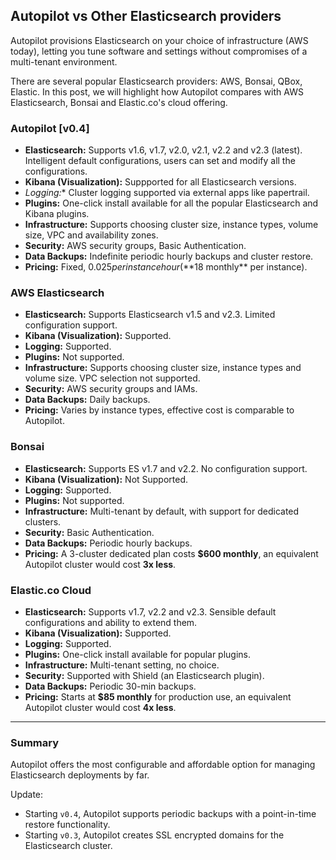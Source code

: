 ## Autopilot vs Other Elasticsearch providers

Autopilot provisions Elasticsearch on your choice of infrastructure (AWS today), letting you tune software and settings without compromises of a multi-tenant environment.

There are several popular Elasticsearch providers: AWS, Bonsai, QBox, Elastic. In this post, we will highlight how Autopilot compares with AWS Elasticsearch, Bonsai and Elastic.co's cloud offering.


 

### Autopilot [v0.4]

- **Elasticsearch:** Supports v1.6, v1.7, v2.0, v2.1, v2.2 and v2.3 (latest). Intelligent default configurations, users can set and modify all the configurations.
- **Kibana (Visualization):** Suppported for all Elasticsearch versions.
- **Logging*:** Cluster logging supported via external apps like papertrail.
- **Plugins:** One-click install available for all the popular Elasticsearch and Kibana plugins.
- **Infrastructure:** Supports choosing cluster size, instance types, volume size, VPC and availability zones.
- **Security:** AWS security groups, Basic Authentication.
- **Data Backups:** Indefinite periodic hourly backups and cluster restore.
- **Pricing:** Fixed, $0.025 per instance hour (**$18 monthly** per instance).

### AWS Elasticsearch

- **Elasticsearch:** Supports Elasticsearch v1.5 and v2.3. Limited configuration support.
- **Kibana (Visualization):** Supported.
- **Logging:** Supported.
- **Plugins:** Not supported.
- **Infrastructure:** Supports choosing cluster size, instance types and volume size. VPC selection not supported.
- **Security:** AWS security groups and IAMs.
- **Data Backups:** Daily backups.
- **Pricing:** Varies by instance types, effective cost is comparable to Autopilot.


### Bonsai

- **Elasticsearch:** Supports ES v1.7 and v2.2. No configuration support.
- **Kibana (Visualization):** Not Supported.
- **Logging:** Supported.
- **Plugins:** Not supported.
-  **Infrastructure:** Multi-tenant by default, with support for dedicated clusters.
-  **Security:** Basic Authentication.
- **Data Backups:** Periodic hourly backups.
- **Pricing:** A 3-cluster dedicated plan costs **$600 monthly**, an equivalent Autopilot cluster would cost **3x less**.


### Elastic.co Cloud

-  **Elasticsearch:** Supports v1.7, v2.2 and v2.3. Sensible default configurations and ability to extend them.
-  **Kibana (Visualization):** Supported.
-  **Logging:** Supported.
-  **Plugins:** One-click install available for popular plugins.
-  **Infrastructure:** Multi-tenant setting, no choice.
-  **Security:** Supported with Shield (an Elasticsearch plugin).
- **Data Backups:** Periodic 30-min backups. 
-  **Pricing:** Starts at **$85 monthly** for production use, an equivalent Autopilot cluster would cost **4x less**.


---

### Summary

Autopilot offers the most configurable and affordable option for managing Elasticsearch deployments by far.

Update: 

* Starting ``v0.4``, Autopilot supports periodic backups with a point-in-time restore functionality.  
* Starting ``v0.3``, Autopilot creates SSL encrypted domains for the Elasticsearch cluster.
